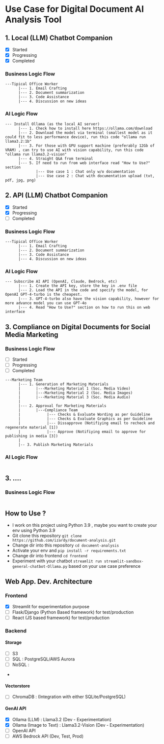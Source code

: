 # Use Case for Digital Document AI Analysis Tool
## 1. Local (LLM) Chatbot Companion 
- [x] Started
- [x] Progressing
- [x] Completed
### Business Logic Flow
```
---Tipical Office Worker
      |--- 1. Email Crafting
      |--- 2. Document summarization
      |--- 3. Code Assistance
      |--- 4. Discussion on new ideas
```
### AI Logic Flow
```
--- Install Ollama (as the local AI server)
      |--- 1. Check how to install here https://ollama.com/download
      |--- 2. Download the model via terminal (smallest model as it could fit to less performance device), run this code "ollama run llama3.2:1b"
      |--- 3. For those with GPU support machine (preferably 12Gb of VRAM) , can try to use AI with vision capability, run this code "ollama run llama3.2-vision"
      |--- 4. Straight Q&A from terminal
      |--- 5. If need to run from web interface read "How to Use?" section
              |--- Use case 1 : Chat only w/o documentation
              |--- Use case 2 : Chat with documentation upload (txt, pdf, jpg, png)
```
## 2. API (LLM) Chatbot Companion 
- [x] Started
- [x] Progressing
- [ ] Completed
### Business Logic Flow
```
---Tipical Office Worker
      |--- 1. Email Crafting
      |--- 2. Document summarization
      |--- 3. Code Assistance
      |--- 4. Discussion on new ideas
```
### AI Logic Flow
```
--- Subscribe AI API (OpenAI, Claude, Bedrock, etc)
      |--- 1. Create the API key, store the key in .env file
      |--- 2. Load the API in the code and specify the model, for OpenAI GPT-4-turbo is the cheapest.
      |--- 3. GPT-4-turbo also have the vision capability, however for more advance model you can use GPT-4o
      |--- 4. Read "How to Use?" section on how to run this on web interface

```
## 3. Compliance on Digital Documents for Social Media Marketing
### Business Logic Flow
- [ ] Started
- [ ] Progressing
- [ ] Completed
```
---Marketing Team
      |--- 1. Generation of Marketing Materials
      |       |---Marketing Material 1 (Soc. Media Video)
      |       |---Marketing Material 2 (Soc. Media Images)
      |       |---Marketing Material 3 (Soc. Media Audio)
      |
      |--- 2. Approval for Marketing Materials
      |       |---Compliance Team                            
      |            |--- Checks & Evaluate Wording as per Guideline       
      |            |--- Checks & Evaluate Graphics as per Guideline      
      |            |--- Dissapprove (Notifiying email to recheck and regenerate material [1]) 
      |            |--- Approve (Notifiying email to approve for publishing in media [3]) 
      |
      |-- 3. Publish Marketing Materials
```
### AI Logic Flow
```
```
## 3. ....
### Business Logic Flow
```
```
## How to Use ?
- I work on this project using Python 3.9 , maybe you want to create your env using Python 3.9
- Git clone this repository ```git clone https://github.com/izardy/document-analysis.git```
- Change dir into this repository ```cd document-analysis```
- Activate your env and ```pip install -r requirements.txt```
- Change dir into frontend ```cd frontend```
- Experiment with your chatbot ```streamlit run streamlit-sandbox-general-chatbot-Ollama.py``` based on your use case preference

## Web App. Dev. Architecture
### Frontend
- [x] Streamlit for experimentation purpose
- [ ] Flask/Django (Python Based framework) for test/production
- [ ] React (JS based framework) for test/production

### Backend
#### Storage
- [ ] S3
- [ ] SQL : PostgreSQL/AWS Aurora
- [ ] NoSQL :
- 
#### Vectorstore
- [ ] ChromaDB : (Integration with either SQLite/PostgreSQL)

#### GenAI API
- [x] Ollama (LLM) : Llama3.2 (Dev - Experimentation)
- [x] Ollama (Image to Text) : Llama3.2-Vision (Dev - Experimentation)
- [ ] OpenAI API
- [ ] AWS Bedrock API (Dev, Test, Prod)
